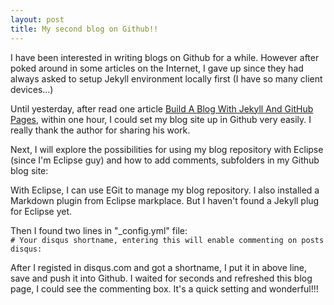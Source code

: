 ```yaml
---
layout: post
title: My second blog on Github!!
---
```


I have been interested in writing blogs on Github for a while. However after poked around in some articles on the Internet, I gave up since they had always asked to setup Jekyll environment locally first (I have so many client devices...) 

Until yesterday, after read one article [Build A Blog With Jekyll And GitHub Pages](http://www.smashingmagazine.com/2014/08/01/build-blog-jekyll-github-pages/), within one hour, I could set my blog site up in Github very easily. I really thank the author for sharing his work.

Next, I will explore the possibilities for using my blog repository with Eclipse (since I'm Eclipse guy) and how to add comments, subfolders in my Github blog site: 

With Eclipse, I can use EGit to manage my blog repository. I also installed a Markdown plugin from Eclipse markplace. But I haven't found a Jekyll plug for Eclipse yet. 

Then I found two lines in "_config.yml" file:  
`# Your disqus shortname, entering this will enable commenting on posts`  
`disqus:` 

After I registed in disqus.com and got a shortname, I put it in above line, save and push it into Github. I waited for seconds and refreshed this blog page, I could see the commenting box. It's a quick setting and wonderful!!!



